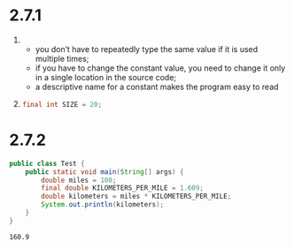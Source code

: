 # 2.7.1

1. - you don’t have to repeatedly type the same value if it is used multiple times;
   - if you have to change the constant value, you need to change it only in a single location in the source code;
   - a descriptive name for a constant makes the program easy to read

2. ```java
   final int SIZE = 20;
   ```

# 2.7.2

```java
public class Test {
    public static void main(String[] args) {
        double miles = 100;
        final double KILOMETERS_PER_MILE = 1.609;
        double kilometers = miles * KILOMETERS_PER_MILE;
        System.out.println(kilometers);
    }
}
```

```
160.9
```

